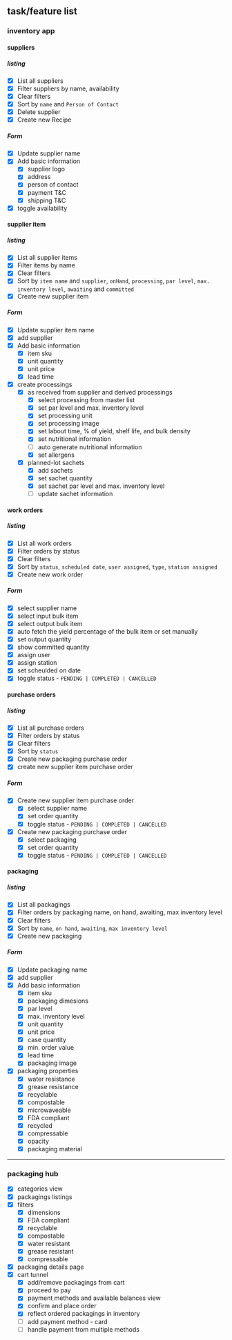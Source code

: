 ## task/feature list

### inventory app

#### suppliers

##### listing

-  [x] List all suppliers
-  [x] Filter suppliers by name, availability
-  [x] Clear filters
-  [x] Sort by `name` and `Person of Contact`
-  [x] Delete supplier
-  [x] Create new Recipe

##### Form

-  [x] Update supplier name
-  [x] Add basic information
   -  [x] supplier logo
   -  [x] address
   -  [x] person of contact
   -  [x] payment T&C
   -  [x] shipping T&C
-  [x] toggle availability

#### supplier item

##### listing

-  [x] List all supplier items
-  [x] Filter items by name
-  [x] Clear filters
-  [x] Sort by `item name` and `supplier`, `onHand`, `processing`, `par level`, `max. inventory level`, `awaiting` and `committed`
-  [x] Create new supplier item

##### Form

-  [x] Update supplier item name
-  [x] add supplier
-  [x] Add basic information
   -  [x] item sku
   -  [x] unit quantity
   -  [x] unit price
   -  [x] lead time
-  [x] create processings
   -  [x] as received from supplier and derived processings
      -  [x] select processing from master list
      -  [x] set par level and max. inventory level
      -  [x] set processing unit
      -  [x] set processing image
      -  [x] set labout time, % of yield, shelf life, and bulk density
      -  [x] set nutritional information
      -  [ ] auto generate nutritional information
      -  [x] set allergens
   -  [x] planned-lot sachets
      -  [x] add sachets
      -  [x] set sachet quantity
      -  [x] set sachet par level and max. inventory level
      -  [ ] update sachet information

#### work orders

##### listing

-  [x] List all work orders
-  [x] Filter orders by status
-  [x] Clear filters
-  [x] Sort by `status`, `scheduled date`, `user assigned`, `type`, `station assigned`
-  [x] Create new work order

##### Form

-  [x] select supplier name
-  [x] select input bulk item
-  [x] select output bulk item
-  [x] auto fetch the yield percentage of the bulk item or set manually
-  [x] set output quantity
-  [x] show committed quantity
-  [x] assign user
-  [x] assign station
-  [x] set scheulded on date
-  [x] toggle status - `PENDING | COMPLETED | CANCELLED`

#### purchase orders

##### listing

-  [x] List all purchase orders
-  [x] Filter orders by status
-  [x] Clear filters
-  [x] Sort by `status`
-  [x] Create new packaging purchase order
-  [x] create new supplier item purchase order

##### Form

-  [x] Create new supplier item purchase order
   -  [x] select supplier name
   -  [x] set order quantity
   -  [x] toggle status - `PENDING | COMPLETED | CANCELLED`
-  [x] Create new packaging purchase order
   -  [x] select packaging
   -  [x] set order quantity
   -  [x] toggle status - `PENDING | COMPLETED | CANCELLED`

#### packaging

##### listing

-  [x] List all packagings
-  [x] Filter orders by packaging name, on hand, awaiting, max inventory level
-  [x] Clear filters
-  [x] Sort by `name`, `on hand`, `awaiting`, `max inventory level`
-  [x] Create new packaging

##### Form

-  [x] Update packaging name
-  [x] add supplier
-  [x] Add basic information
   -  [x] item sku
   -  [x] packaging dimesions
   -  [x] par level
   -  [x] max. inventory level
   -  [x] unit quantity
   -  [x] unit price
   -  [x] case quantity
   -  [x] min. order value
   -  [x] lead time
   -  [x] packaging image
-  [x] packaging properties
   -  [x] water resistance
   -  [x] grease resistance
   -  [x] recyclable
   -  [x] compostable
   -  [x] microwaveable
   -  [x] FDA compliant
   -  [x] recycled
   -  [x] compressable
   -  [x] opacity
   -  [x] packaging material

---

### packaging hub

-  [x] categories view
-  [x] packagings listings
-  [x] filters
   -  [x] dimensions
   -  [x] FDA compliant
   -  [x] recyclable
   -  [x] compostable
   -  [x] water resistant
   -  [x] grease resistant
   -  [x] compressable
-  [x] packaging details page
-  [x] cart tunnel
   -  [x] add/remove packagings from cart
   -  [x] proceed to pay
   -  [x] payment methods and available balances view
   -  [x] confirm and place order
   -  [x] reflect ordered packagings in inventory
   -  [ ] add payment method - card
   -  [ ] handle payment from multiple methods
